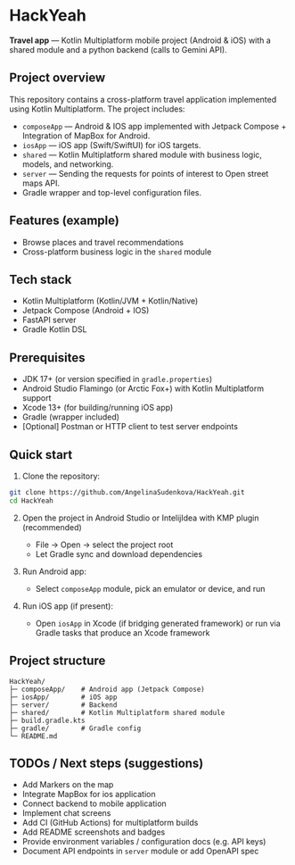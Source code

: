 # HackYeah

**Travel app** — Kotlin Multiplatform mobile project (Android & iOS) with a shared module and a python backend (calls to Gemini API).

## Project overview

This repository contains a cross-platform travel application implemented using Kotlin Multiplatform. The project includes:

* `composeApp` — Android & IOS app implemented with Jetpack Compose + Integration of MapBox for Android.
* `iosApp` — iOS app (Swift/SwiftUI) for iOS targets.
* `shared` — Kotlin Multiplatform shared module with business logic, models, and networking.
* `server` — Sending the requests for points of interest to Open street maps API.
* Gradle wrapper and top-level configuration files.

## Features (example)

* Browse places and travel recommendations
* Cross-platform business logic in the `shared` module

## Tech stack

* Kotlin Multiplatform (Kotlin/JVM + Kotlin/Native)
* Jetpack Compose (Android + IOS)
* FastAPI server 
* Gradle Kotlin DSL

## Prerequisites

* JDK 17+ (or version specified in `gradle.properties`)
* Android Studio Flamingo (or Arctic Fox+) with Kotlin Multiplatform support
* Xcode 13+ (for building/running iOS app)
* Gradle (wrapper included)
* [Optional] Postman or HTTP client to test server endpoints

## Quick start

1. Clone the repository:

```bash
git clone https://github.com/AngelinaSudenkova/HackYeah.git
cd HackYeah
```

2. Open the project in Android Studio or IntelijIdea with KMP plugin (recommended)

   * File → Open → select the project root
   * Let Gradle sync and download dependencies


3. Run Android app:

   * Select `composeApp` module, pick an emulator or device, and run

4. Run iOS app (if present):

   * Open `iosApp` in Xcode (if bridging generated framework) or run via Gradle tasks that produce an Xcode framework

## Project structure

```
HackYeah/
├─ composeApp/    # Android app (Jetpack Compose)
├─ iosApp/        # iOS app
├─ server/        # Backend
├─ shared/        # Kotlin Multiplatform shared module
├─ build.gradle.kts
├─ gradle/        # Gradle config
└─ README.md
```


## TODOs / Next steps (suggestions)

* Add Markers on the map
* Integrate MapBox for ios application
* Connect backend to mobile application
* Implement chat screens
* Add CI (GitHub Actions) for multiplatform builds
* Add README screenshots and badges
* Provide environment variables / configuration docs (e.g. API keys)
* Document API endpoints in `server` module or add OpenAPI spec


